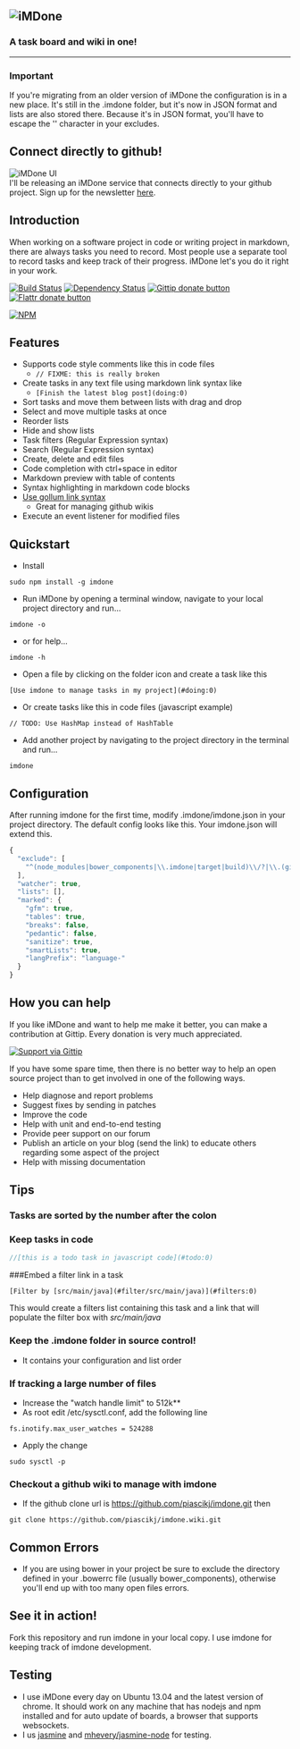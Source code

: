 ![iMDone](https://raw.githubusercontent.com/piascikj/imdone/master/docs/logo.png)  
----

### A task board and wiki in one!

----

### Important
If you're migrating from an older version of iMDone the configuration is in a new place.  It's still in the .imdone 
folder, but it's now in JSON format and lists are also stored there.
Because it's in JSON format, you'll have to escape the '\' character in your excludes.

Connect directly to github!
----
![iMDone UI](https://raw.githubusercontent.com/piascikj/imdone/master/docs/images/imdone-ui.png)  
I'll be releasing an iMDone service that connects directly to your github project.  Sign up for the newsletter [here](http://signup.imdoneapp.com).

Introduction
----
When working on a software project in code or writing project in markdown, there are always tasks you need to record.
Most people use a separate tool to record tasks and keep track of their progress.  iMDone let's you do it right in your work.

[![Build Status](https://travis-ci.org/piascikj/imdone.png?branch=master)](https://travis-ci.org/piascikj/imdone)
[![Dependency Status](https://gemnasium.com/piascikj/imdone.png)](https://gemnasium.com/piascikj/imdone)
[![Gittip donate button](http://img.shields.io/gittip/piascikj.png)](https://www.gittip.com/piascikj/ "Donate weekly to this project using Gittip")
[![Flattr donate button](http://img.shields.io/flattr/donate.png?color=yellow)](http://flattr.com/thing/1286067/iMDone "Donate monthly to this project using Flattr")

[![NPM](https://nodei.co/npm/imdone.png)](https://nodei.co/npm/imdone/)

Features
----
- Supports code style comments like this in code files
  - `// FIXME: this is really broken`
- Create tasks in any text file using markdown link syntax like
  - `[Finish the latest blog post](doing:0)`
- Sort tasks and move them between lists with drag and drop
- Select and move multiple tasks at once
- Reorder lists
- Hide and show lists
- Task filters (Regular Expression syntax) 
- Search (Regular Expression syntax)
- Create, delete and edit files
- Code completion with ctrl+space in editor
- Markdown preview with table of contents
- Syntax highlighting in markdown code blocks 
- [Use gollum link syntax](https://github.com/gollum/gollum/wiki#page-links)
  - Great for managing github wikis
- Execute an event listener for modified files

Quickstart
----
- Install
```
sudo npm install -g imdone
```
- Run iMDone by opening a terminal window, navigate to your local project directory and run...
```
imdone -o
```
- or for help...
```
imdone -h
```
- Open a file by clicking on the folder icon and create a task like this
```
[Use imdone to manage tasks in my project](#doing:0)
```
- Or create tasks like this in code files (javascript example)
```
// TODO: Use HashMap instead of HashTable
```
- Add another project by navigating to the project directory in the terminal and run...
```
imdone
```

Configuration
----
After running imdone for the first time, modify .imdone/imdone.json in your project directory.  The default config looks like this.  Your imdone.json will extend this.
```javascript
{
  "exclude": [
    "^(node_modules|bower_components|\\.imdone|target|build)\\/?|\\.(git|svn)|\\~$|\\.(jpg|png|gif|swp|ttf|otf)$"
  ],
  "watcher": true,
  "lists": [],
  "marked": {
    "gfm": true,
    "tables": true,
    "breaks": false,
    "pedantic": false,
    "sanitize": true,
    "smartLists": true,
    "langPrefix": "language-"
  }
}
```

How you can help
----
If you like iMDone and want to help me make it better, you can make a contribution at Gittip.  Every donation is very much appreciated.  

[![Support via Gittip](https://rawgithub.com/twolfson/gittip-badge/0.1.0/dist/gittip.png)](https://www.gittip.com/piascikj/)

If you have some spare time, then there is no better way to help an open source project than to get involved in one of the following ways.

- Help diagnose and report problems
- Suggest fixes by sending in patches
- Improve the code
- Help with unit and end-to-end testing
- Provide peer support on our forum
- Publish an article on your blog (send the link) to educate others regarding some aspect of the project
- Help with missing documentation

Tips
----
### Tasks are sorted by the number after the colon
### Keep tasks in code  
```javascript
//[this is a todo task in javascript code](#todo:0)
```

###Embed a filter link in a task
```
[Filter by [src/main/java](#filter/src/main/java)](#filters:0)
```  
This would create a filters list containing this task and a link that will populate the filter box with *src/main/java*

### Keep the .imdone folder in source control!
- It contains your configuration and list order

### If tracking a large number of files
  - Increase the "watch handle limit" to 512k**
  - As root edit /etc/sysctl.conf, add the following line
```
fs.inotify.max_user_watches = 524288
```
  - Apply the change
```
sudo sysctl -p
```

### Checkout a github wiki to manage with imdone
  - If the github clone url is https://github.com/piascikj/imdone.git then
```
git clone https://github.com/piascikj/imdone.wiki.git
```

Common Errors
----
- If you are using bower in your project be sure to exclude the directory defined in your .bowerrc file (usually bower_components), otherwise you'll end up with too many open files errors.

See it in action!
----
Fork this repository and run imdone in your local copy.  I use imdone for keeping track of imdone development.

Testing
----
- I use iMDone every day on Ubuntu 13.04 and the latest version of chrome.  It should work on any machine that has nodejs and npm installed and for auto update of boards, a browser that supports websockets.
- I us [jasmine](http://pivotal.github.io/jasmine/) and [mhevery/jasmine-node](https://github.com/mhevery/jasmine-node) for testing.
